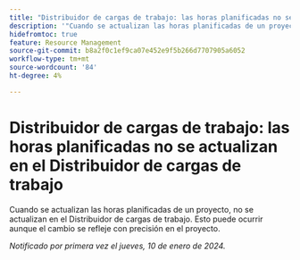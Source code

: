 ```yaml
---
title: "Distribuidor de cargas de trabajo: las horas planificadas no se actualizan en el Distribuidor de cargas de trabajo"
description: '"Cuando se actualizan las horas planificadas de un proyecto, no se actualizan en el Distribuidor de cargas de trabajo. Esto puede ocurrir aunque el cambio se refleje con precisión en el proyecto".'
hidefromtoc: true
feature: Resource Management
source-git-commit: b8a2f0c1ef9ca07e452e9f5b266d7707905a6052
workflow-type: tm+mt
source-wordcount: '84'
ht-degree: 4%

---
```



# Distribuidor de cargas de trabajo: las horas planificadas no se actualizan en el Distribuidor de cargas de trabajo

Cuando se actualizan las horas planificadas de un proyecto, no se actualizan en el Distribuidor de cargas de trabajo. Esto puede ocurrir aunque el cambio se refleje con precisión en el proyecto.

_Notificado por primera vez el jueves, 10 de enero de 2024._
